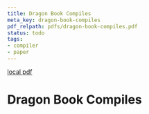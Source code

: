 ```yaml
---
title: Dragon Book Compiles
meta_key: dragon-book-compiles
pdf_relpath: pdfs/dragon-book-compiles.pdf
status: todo
tags:
- compiler
- paper
---
```


[local pdf](../../../pdfs/dragon-book-compiles.pdf)

# Dragon Book Compiles

